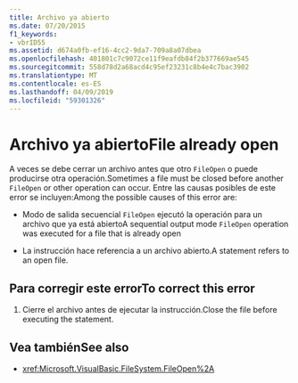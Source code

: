 ```yaml
---
title: Archivo ya abierto
ms.date: 07/20/2015
f1_keywords:
- vbrID55
ms.assetid: d674a0fb-ef16-4cc2-9da7-709a8a07dbea
ms.openlocfilehash: 401801c7c9072ce11f9eafdb84f2b377669ae545
ms.sourcegitcommit: 558d78d2a68acd4c95ef23231c8b4e4c7bac3902
ms.translationtype: MT
ms.contentlocale: es-ES
ms.lasthandoff: 04/09/2019
ms.locfileid: "59301326"
---
```

# <a name="file-already-open"></a><span data-ttu-id="07980-102">Archivo ya abierto</span><span class="sxs-lookup"><span data-stu-id="07980-102">File already open</span></span>
<span data-ttu-id="07980-103">A veces se debe cerrar un archivo antes que otro `FileOpen` o puede producirse otra operación.</span><span class="sxs-lookup"><span data-stu-id="07980-103">Sometimes a file must be closed before another `FileOpen` or other operation can occur.</span></span> <span data-ttu-id="07980-104">Entre las causas posibles de este error se incluyen:</span><span class="sxs-lookup"><span data-stu-id="07980-104">Among the possible causes of this error are:</span></span>  
  
-   <span data-ttu-id="07980-105">Modo de salida secuencial `FileOpen` ejecutó la operación para un archivo que ya está abierto</span><span class="sxs-lookup"><span data-stu-id="07980-105">A sequential output mode `FileOpen` operation was executed for a file that is already open</span></span>  
  
-   <span data-ttu-id="07980-106">La instrucción hace referencia a un archivo abierto.</span><span class="sxs-lookup"><span data-stu-id="07980-106">A statement refers to an open file.</span></span>  
  
## <a name="to-correct-this-error"></a><span data-ttu-id="07980-107">Para corregir este error</span><span class="sxs-lookup"><span data-stu-id="07980-107">To correct this error</span></span>  
  
1. <span data-ttu-id="07980-108">Cierre el archivo antes de ejecutar la instrucción.</span><span class="sxs-lookup"><span data-stu-id="07980-108">Close the file before executing the statement.</span></span>  
  
## <a name="see-also"></a><span data-ttu-id="07980-109">Vea también</span><span class="sxs-lookup"><span data-stu-id="07980-109">See also</span></span>

- <xref:Microsoft.VisualBasic.FileSystem.FileOpen%2A>
